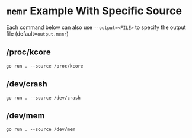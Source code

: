 # `memr` Example With Specific Source

Each command below can also use `--output=<FILE>` to specify the output file (default=`output.memr`)

## /proc/kcore

    go run . --source /proc/kcore

## /dev/crash

    go run . --source /dev/crash

## /dev/mem

    go run . --source /dev/mem
